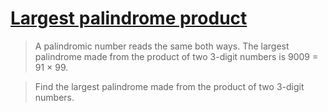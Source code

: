# [Largest palindrome product](https://projecteuler.net/problem=4)

> A palindromic number reads the same both ways. The largest palindrome made
> from the product of two 3-digit numbers is 9009 = 91 × 99.

> Find the largest palindrome made from the product of two 3-digit numbers.
